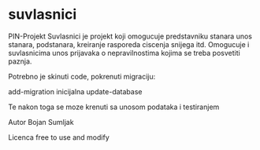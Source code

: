 # suvlasnici
PIN-Projekt
Suvlasnici je projekt koji omogucuje predstavniku stanara unos stanara, podstanara, kreiranje rasporeda ciscenja snijega itd.
Omogucuje i suvlasnicima unos prijavaka o nepravilnostima kojima se treba posvetiti paznja.

Potrebno je skinuti code, pokrenuti migraciju:

add-migration inicijalna
update-database

Te nakon toga se moze krenuti sa unosom podataka i testiranjem

Autor
Bojan Sumljak

Licenca 
free to use and modify

